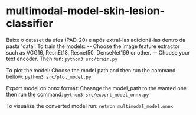 # multimodal-model-skin-lesion-classifier

Baixe o dataset da ufes (PAD-20) e após extraí-las adicioná-las dentro da pasta 'data'.
To train the models:
-- Choose the image feature extractor such as VGG16, ResnEt18, Resnet50, DenseNet169 or other.
-- Choose your text encoder.
Then run:
`python3 src/train.py`

To plot the model:
Choose the model path and then run the command bellow:
`python3 src/plot_model.py`

Export model on onnx format:
Chaange the model_path to the wanted one then run the command:
`python3 src/export_model_onnx.py `

To visualize the converted model run:
`netron multimodal_model.onnx`